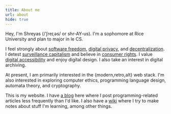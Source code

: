 ```yaml
---
title: About me
url: about
hide: true
---
```


Hey, I'm Shreyas (/ˈʃreɪˌəs/ or shr-AY-us). I'm a sophomore at Rice University and plan to major in le CS.

I feel strongly about [software freedom](https://www.fsf.org/about), [digital privacy](https://ssd.eff.org), and [decentralization](https://fediverse.party/en/fediverse). I detest [surveillance capitalism](https://theintercept.com/2019/02/02/shoshana-zuboff-age-of-surveillance-capitalism) and believe in [consumer rights](https://www.defectivebydesign.org/). I value [digital accessibility](https://www.a11yproject.com) and enjoy digital design. I also take an interest in digital archiving.

At present, I am primarily interested in the {modern,retro,alt} web stack. I'm also interested in exploring computer ethics, programming language design, automata theory, and cryptography.

This is my website. I have [a blog](/blog) here where I post programming-related articles less frequently than I'd like. I also have a [wiki](https://wiki.shreyasminocha.me) where I try to make notes about stuff I'm learning, among other things.
